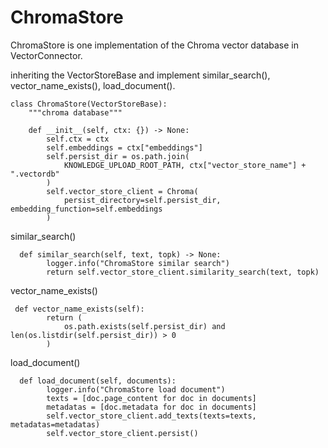 ChromaStore
==================================
ChromaStore is one implementation of the Chroma vector database in VectorConnector.

inheriting the VectorStoreBase and implement similar_search(), vector_name_exists(), load_document().
```
class ChromaStore(VectorStoreBase):
    """chroma database"""

    def __init__(self, ctx: {}) -> None:
        self.ctx = ctx
        self.embeddings = ctx["embeddings"]
        self.persist_dir = os.path.join(
            KNOWLEDGE_UPLOAD_ROOT_PATH, ctx["vector_store_name"] + ".vectordb"
        )
        self.vector_store_client = Chroma(
            persist_directory=self.persist_dir, embedding_function=self.embeddings
        )
```

similar_search()

```
  def similar_search(self, text, topk) -> None:
        logger.info("ChromaStore similar search")
        return self.vector_store_client.similarity_search(text, topk)

```

vector_name_exists()

```
 def vector_name_exists(self):
        return (
            os.path.exists(self.persist_dir) and len(os.listdir(self.persist_dir)) > 0
        )

```

load_document()

```
  def load_document(self, documents):
        logger.info("ChromaStore load document")
        texts = [doc.page_content for doc in documents]
        metadatas = [doc.metadata for doc in documents]
        self.vector_store_client.add_texts(texts=texts, metadatas=metadatas)
        self.vector_store_client.persist()
```

